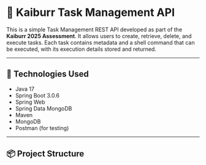 # 🧩 Kaiburr Task Management API

This is a simple Task Management REST API developed as part of the **Kaiburr 2025 Assessment**. It allows users to create, retrieve, delete, and execute tasks. Each task contains metadata and a shell command that can be executed, with its execution details stored and returned.

---

## 🚀 Technologies Used

- Java 17
- Spring Boot 3.0.6
- Spring Web
- Spring Data MongoDB
- Maven
- MongoDB
- Postman (for testing)

---

## 📦 Project Structure
